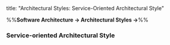 <frontmatter>
title: "Architectural Styles: Service-Oriented Architectural Style"
</frontmatter>

<link rel="stylesheet" href="{{baseUrl}}/css/textbook.css">

<div class="website-content">

%%**Software Architecture → Architectural Styles →**%%

### Service-oriented Architectural Style

<div id="main">

<include src="./what/embed.md" />

</div>
</div>
